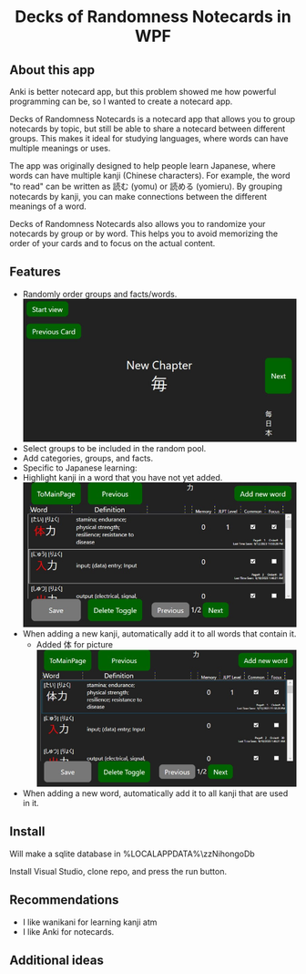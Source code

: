 <h1 align="center">
  Decks of Randomness Notecards in WPF
</h1>

## About this app

Anki is better notecard app, but this problem showed me how powerful programming can be, so I wanted to create a notecard app.



Decks of Randomness Notecards is a notecard app that allows you to group notecards by topic, but still be able to share a notecard between different groups. This makes it ideal for studying languages, where words can have multiple meanings or uses.

The app was originally designed to help people learn Japanese, where words can have multiple kanji (Chinese characters). For example, the word "to read" can be written as 読む (yomu) or 読める (yomieru). By grouping notecards by kanji, you can make connections between the different meanings of a word.

Decks of Randomness Notecards also allows you to randomize your notecards by group or by word. This helps you to avoid memorizing the order of your cards and to focus on the actual content.


## Features
* Randomly order groups and facts/words.
 ![Picture of random notecard view](/assets/RandomlyOrders.jpg)
* Select groups to be included in the random pool.
* Add categories, groups, and facts.
* Specific to Japanese learning:
 * Highlight kanji in a word that you have not yet added.
 ![Picture of kanji being highlighted in red](/assets/HighlightIfNotAdded.jpg)
 * When adding a new kanji, automatically add it to all words that contain it.
   * Added 体 for picture
  ![Picture of kanji from previous picture not being red](/assets/AddedKanjiNowNotHighlighted.jpg)
 * When adding a new word, automatically add it to all kanji that are used in it.

## Install
Will make a sqlite database in %LOCALAPPDATA%\zzNihongoDb

Install Visual Studio, clone repo, and press the run button.

## Recommendations

* I like wanikani for learning kanji atm
* I like Anki for notecards.

## Additional ideas